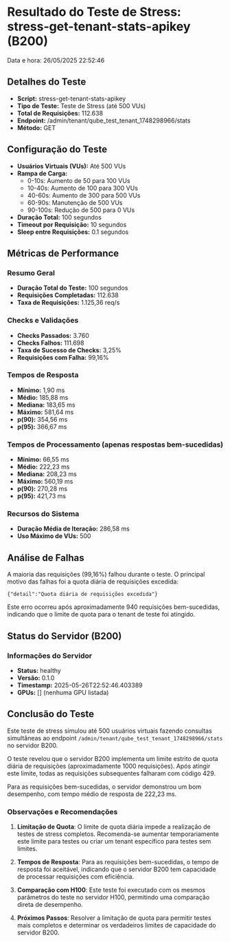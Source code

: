 # Resultado do Teste de Stress: stress-get-tenant-stats-apikey (B200)

Data e hora: 26/05/2025 22:52:46

## Detalhes do Teste

* **Script:** stress-get-tenant-stats-apikey
* **Tipo de Teste:** Teste de Stress (até 500 VUs)
* **Total de Requisições:** 112.638
* **Endpoint:** /admin/tenant/qube_test_tenant_1748298966/stats
* **Método:** GET

## Configuração do Teste

* **Usuários Virtuais (VUs):** Até 500 VUs
* **Rampa de Carga:**
  * 0-10s: Aumento de 50 para 100 VUs
  * 10-40s: Aumento de 100 para 300 VUs
  * 40-60s: Aumento de 300 para 500 VUs
  * 60-90s: Manutenção de 500 VUs
  * 90-100s: Redução de 500 para 0 VUs
* **Duração Total:** 100 segundos
* **Timeout por Requisição:** 10 segundos
* **Sleep entre Requisições:** 0.1 segundos

## Métricas de Performance

### Resumo Geral
* **Duração Total do Teste:** 100 segundos
* **Requisições Completadas:** 112.638
* **Taxa de Requisições:** 1.125,36 req/s

### Checks e Validações
* **Checks Passados:** 3.760
* **Checks Falhos:** 111.698
* **Taxa de Sucesso de Checks:** 3,25%
* **Requisições com Falha:** 99,16%

### Tempos de Resposta
* **Mínimo:** 1,90 ms
* **Médio:** 185,88 ms
* **Mediana:** 183,65 ms
* **Máximo:** 581,64 ms
* **p(90):** 354,56 ms
* **p(95):** 366,67 ms

### Tempos de Processamento (apenas respostas bem-sucedidas)
* **Mínimo:** 66,55 ms
* **Médio:** 222,23 ms
* **Mediana:** 208,23 ms
* **Máximo:** 560,19 ms
* **p(90):** 270,28 ms
* **p(95):** 421,73 ms

### Recursos do Sistema
* **Duração Média de Iteração:** 286,58 ms
* **Uso Máximo de VUs:** 500

## Análise de Falhas

A maioria das requisições (99,16%) falhou durante o teste. O principal motivo das falhas foi a quota diária de requisições excedida:

```
{"detail":"Quota diária de requisições excedida"}
```

Este erro ocorreu após aproximadamente 940 requisições bem-sucedidas, indicando que o limite de quota para o tenant de teste foi atingido.

## Status do Servidor (B200)

### Informações do Servidor
* **Status:** healthy
* **Versão:** 0.1.0
* **Timestamp:** 2025-05-26T22:52:46.403389
* **GPUs:** [] (nenhuma GPU listada)

## Conclusão do Teste

Este teste de stress simulou até 500 usuários virtuais fazendo consultas simultâneas ao endpoint `/admin/tenant/qube_test_tenant_1748298966/stats` no servidor B200.

O teste revelou que o servidor B200 implementa um limite estrito de quota diária de requisições (aproximadamente 1000 requisições). Após atingir este limite, todas as requisições subsequentes falharam com código 429.

Para as requisições bem-sucedidas, o servidor demonstrou um bom desempenho, com tempo médio de resposta de 222,23 ms.

### Observações e Recomendações

1. **Limitação de Quota**: O limite de quota diária impede a realização de testes de stress completos. Recomenda-se aumentar temporariamente este limite para testes ou criar um tenant específico para testes sem limites.

2. **Tempos de Resposta**: Para as requisições bem-sucedidas, o tempo de resposta foi aceitável, indicando que o servidor B200 tem capacidade de processar requisições com eficiência.

3. **Comparação com H100**: Este teste foi executado com os mesmos parâmetros do teste no servidor H100, permitindo uma comparação direta de desempenho.

4. **Próximos Passos**: Resolver a limitação de quota para permitir testes mais completos e determinar os verdadeiros limites de capacidade do servidor B200.